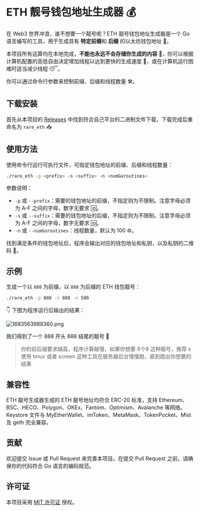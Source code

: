 # ETH 靓号钱包地址生成器 💰

在 Web3 世界冲浪，谁不想要一个靓号呢？ETH 靓号钱包地址生成器是一个 Go 语言编写的工具，用于生成具有 **特定前缀**和 **后缀** 的以太坊钱包地址 🔑。

本项目所有运算均在本地完成，**不能也永远不会存储你生成的内容** 🚫，你可以根据计算机配置的高低自由决定增加线程以达到更快的生成速度 💨，或在计算机运行困难时适当减少线程 😴。

你可以通过命令行参数来控制前缀、后缀和线程数量 🛠️。

## 下载安装 

首先从本项目的 [Releases](https://github.com/riba2534/rare_eth/releases) 中找到符合自己平台的二进制文件下载，下载完成后重命名为 `rare_eth` 📥

## 使用方法

使用命令行运行可执行文件，可指定钱包地址的前缀、后缀和线程数量：

```bash
./rare_eth -p <prefix> -s <suffix> -n <numGoroutines>
```

参数说明：

- `-p` 或 `--prefix`：需要的钱包地址的前缀，不指定则为不限制。注意字母必须为 A-F 之间的字母，数字无要求 🆔。
- `-s` 或 `--suffix`：需要的钱包地址的后缀，不指定则为不限制。注意字母必须为 A-F 之间的字母，数字无要求 🆔。
- `-n` 或 `--numGoroutines`：线程数量，默认为 100 ⚙️。

找到满足条件的钱包地址后，程序会输出对应的钱包地址和私钥，以及私钥的二维码 🎉。

## 示例

生成一个以 `888` 为前缀，以 `888` 为后缀的 ETH 钱包靓号：

```bash
./rare_eth -p 888 -s 888 -n 500
```

👇 下图为程序运行后输出的结果：

![1683563988360.png](https://image-1252109614.cos.ap-beijing.myqcloud.com/2023/05/09/645925d4ed800.png)

我们得到了一个 888 开头 888 结尾的靓号 💯

> 你的前后缀要求越高，程序计算越慢，如果你想要 8个8 这种靓号，推荐 s使用 tmux 或者  screen  这种工具在服务器后台慢慢跑，直到跑出你想要的结果

## 兼容性

ETH 靓号生成器生成的 ETH 靓号地址均符合 ERC-20 标准，支持 Ethereum、BSC、HECO、Polygon、OKEx、Fantom、Optimism、Avalanche 等网络。
Keystore 文件与 MyEtherWallet、imToken、MetaMask、TokenPocket、Mist 及 geth 完全兼容。

## 贡献

欢迎提交 Issue 或 Pull Request 来完善本项目。在提交 Pull Request 之前，请确保你的代码符合 Go 语言的编码规范。

## 许可证

本项目采用 [MIT 许可证](LICENSE) 授权。
